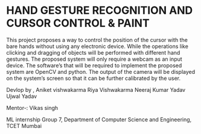 # HAND GESTURE RECOGNITION AND CURSOR CONTROL & PAINT

This project proposes a way to control the position of the cursor with the bare hands without using any electronic device. While the operations like clicking and dragging of objects will be performed with different hand gestures. The proposed system will only require a webcam as an input device. The software’s that will be required to implement the proposed system are OpenCV and python. The output of the camera will be displayed on the system’s screen so that it can be further calibrated by the user. 

Devlop by ,
Aniket vishwakarma
Riya Vishwakarma
Neeraj Kumar Yadav
Ujwal Yadav 

Mentor-: Vikas singh

ML internship Group 7,
Department of Computer Science and Engineering,
 TCET Mumbai 
